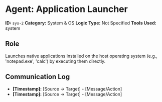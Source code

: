 # Agent: Application Launcher

**ID:** `sys-2`
**Category:** System & OS
**Logic Type:** Not Specified
**Tools Used:** system

## Role

Launches native applications installed on the host operating system (e.g., 'notepad.exe', 'calc') by executing them directly.

## Communication Log

*   **[Timestamp]:** [Source -> Target] - [Message/Action]
*   **[Timestamp]:** [Source -> Target] - [Message/Action]
